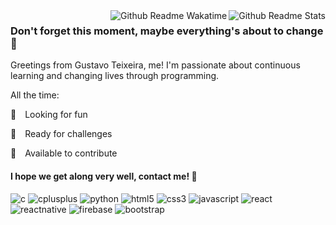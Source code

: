 <!-- Github Stats: showIcons, Deg, Title, Icon, Text, Hide -->
<img align="right" alt="Github Readme Stats" src="https://github-readme-stats.vercel.app/api?username=GustavoTxFreitas&show_icons=true&bg_color=DEG,0D0A0B,181D27&title_color=DBDBDB&icon_color=454955&text_color=fff&hide=stars,issues"/>

<!-- Github Stats: Layout, Deg, Title, Text -->
<img align="right" alt="Github Readme Wakatime" src="https://github-readme-stats.vercel.app/api/wakatime?username=willianrod&layout=compact&bg_color=DEG,0D0A0B,181D27&title_color=DBDBDB&text_color=fff"/>

<!-- Introducing me -->
### Don't forget this moment, maybe everything's about to change :seedling:
Greetings from Gustavo Teixeira, me! I'm passionate about continuous learning and changing lives through programming.

All the time:

:telescope:&emsp;Looking for fun

:dart:&emsp;Ready for challenges

:handshake:&emsp;Available to contribute

#### I hope we get along very well, contact me! :speech_balloon:

<!-- Some of my hard skills -->
<p>
  <img src="https://img.shields.io/badge/c%20-%2300599C.svg?&style=for-the-badge&logo=c&logoColor=white" alt="c" />
  <img src="https://img.shields.io/badge/c++%20-%2300599C.svg?&style=for-the-badge&logo=c%2B%2B&logoColor=white" alt="cplusplus" />
  <img src="https://img.shields.io/badge/python%20-%2314354C.svg?&style=for-the-badge&logo=python&logoColor=white" alt="python" />
  
  <img src="https://img.shields.io/badge/html5%20-%23E34F26.svg?&style=for-the-badge&logo=html5&logoColor=white" alt="html5" />
  <img src="https://img.shields.io/badge/css3%20-%231572B6.svg?&style=for-the-badge&logo=css3&logoColor=white" alt="css3" />
  <img src="https://img.shields.io/badge/javascript%20-%23323330.svg?&style=for-the-badge&logo=javascript&logoColor=%23F7DF1E" alt="javascript" />
  
  <img src="https://img.shields.io/badge/react%20-%2320232a.svg?&style=for-the-badge&logo=react&logoColor=%2361DAFB" alt="react" />
  <img src="https://img.shields.io/badge/react_native%20-%2320232a.svg?&style=for-the-badge&logo=react&logoColor=%2361DAFB" alt="reactnative" />
  <img src="https://img.shields.io/badge/firebase%20-%23039BE5.svg?&style=for-the-badge&logo=firebase" alt="firebase" />
  <img src="https://img.shields.io/badge/bootstrap%20-%23563D7C.svg?&style=for-the-badge&logo=bootstrap&logoColor=white" alt="bootstrap" />
</p>
